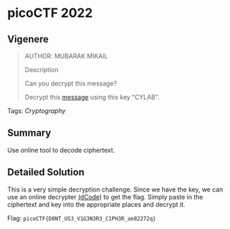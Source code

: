 # picoCTF 2022
## Vigenere

> AUTHOR: MUBARAK MIKAIL
>
> Description
>
> Can you decrypt this message?
>
> Decrypt this [message](https://github.com/03npan/ctf-write-ups/blob/main/picoctf-2022/cryptography/vigenere/cipher.txt) using this key "CYLAB".

Tags: *Cryptography*

## Summary

Use online tool to decode ciphertext.

## Detailed Solution

This is a very simple decryption challenge. Since we have the key, we can use an online decrypter [(dCode)](https://www.dcode.fr/vigenere-cipher) to get the flag. Simply paste in the ciphertext and key into the appropriate places and decrypt it.

Flag: `picoCTF{D0NT_US3_V1G3N3R3_C1PH3R_ae82272q}`